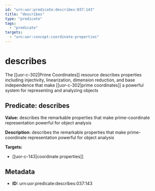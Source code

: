 ```yaml
---
id: "urn:uor:predicate:describes:037:143"
title: "describes"
type: "predicate"
tags:
  - "predicate"
targets:
  - "urn:uor:concept:coordinate-properties"
---
```


# describes

The [[uor-c-302|Prime Coordinates]] resource describes properties including injectivity, linearization, dimension reduction, and base independence that make [[uor-c-302|prime coordinates]] a powerful system for representing and analyzing objects

## Predicate: describes

**Value:** describes the remarkable properties that make prime-coordinate representation powerful for object analysis

**Description:** describes the remarkable properties that make prime-coordinate representation powerful for object analysis

**Targets:**

- [[uor-c-143|coordinate properties]]

## Metadata

- **ID:** urn:uor:predicate:describes:037:143
